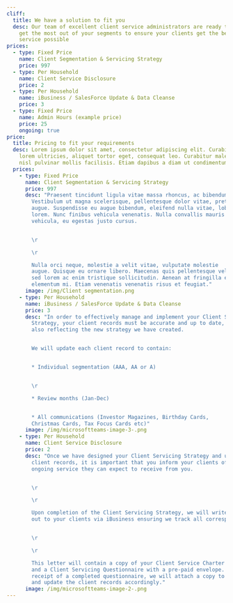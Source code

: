 ```yaml
---
cliff:
  title: We have a solution to fit you
  desc: Our team of excellent client service administrators are ready to help you
    get the most out of your segments to ensure your clients get the best
    service possible
prices:
  - type: Fixed Price
    name: Client Segmentation & Servicing Strategy
    price: 997
  - type: Per Household
    name: Client Service Disclosure
    price: 2
  - type: Per Household
    name: iBusiness / SalesForce Update & Data Cleanse
    price: 3
  - type: Fixed Price
    name: Admin Hours (example price)
    price: 25
    ongoing: true
price:
  title: Pricing to fit your requirements
  desc: Lorem ipsum dolor sit amet, consectetur adipiscing elit. Curabitur eu
    lorem ultricies, aliquet tortor eget, consequat leo. Curabitur malesuada
    nisl pulvinar mollis facilisis. Etiam dapibus a diam ut condimentum.
  prices:
    - type: Fixed Price
      name: Client Segmentation & Servicing Strategy
      price: 997
      desc: "Praesent tincidunt ligula vitae massa rhoncus, ac bibendum velit pretium.
        Vestibulum ut magna scelerisque, pellentesque dolor vitae, pretium
        augue. Suspendisse eu augue bibendum, eleifend nulla vitae, lobortis
        lorem. Nunc finibus vehicula venenatis. Nulla convallis mauris id leo
        vehicula, eu egestas justo cursus.


        \r

        \r

        Nulla orci neque, molestie a velit vitae, vulputate molestie
        augue. Quisque eu ornare libero. Maecenas quis pellentesque velit. Nam
        sed lorem ac enim tristique sollicitudin. Aenean at fringilla elit, in
        elementum mi. Etiam venenatis venenatis risus et feugiat."
      image: /img/Client segmentation.png
    - type: Per Household
      name: iBusiness / SalesForce Update & Data Cleanse
      price: 3
      desc: "In order to effectively manage and implement your Client Servicing
        Strategy, your client records must be accurate and up to date, whilst
        also reflecting the new strategy we have created.


        We will update each client record to contain:


        * Individual segmentation (AAA, AA or A)


        \r

        * Review months (Jan-Dec)


        * All communications (Investor Magazines, Birthday Cards,
        Christmas Cards, Tax Focus Cards etc)"
      image: /img/microsoftteams-image-3-.png
    - type: Per Household
      name: Client Service Disclosure
      price: 2
      desc: "Once we have designed your Client Servicing Strategy and updated your
        client records, it is important that you inform your clients of the
        ongoing service they can expect to receive from you.


        \r

        \r

        Upon completion of the Client Servicing Strategy, we will write
        out to your clients via iBusiness ensuring we track all correspondence.


        \r

        \r

        This letter will contain a copy of your Client Service Charter
        and a Client Servicing Questionnaire with a pre-paid envelope. Upon
        receipt of a completed questionnaire, we will attach a copy to iBusiness
        and update the client records accordingly."
      image: /img/microsoftteams-image-2-.png
---
```

